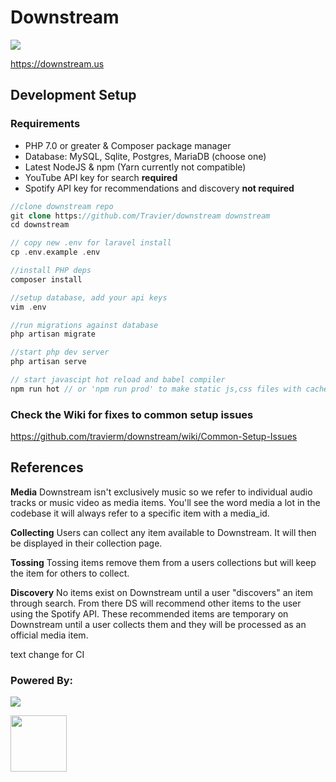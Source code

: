 <h1>Downstream</h1>
<img src="https://travis-ci.org/travierm/downstream.svg?branch=master" />

https://downstream.us

## Development Setup

### Requirements

- PHP 7.0 or greater & Composer package manager
- Database: MySQL, Sqlite, Postgres, MariaDB (choose one)
- Latest NodeJS & npm (Yarn currently not compatible)
- YouTube API key for search **required**
- Spotify API key for recommendations and discovery **not required**

```php
//clone downstream repo
git clone https://github.com/Travier/downstream downstream
cd downstream

// copy new .env for laravel install
cp .env.example .env

//install PHP deps
composer install

//setup database, add your api keys
vim .env

//run migrations against database
php artisan migrate

//start php dev server
php artisan serve

// start javascipt hot reload and babel compiler
npm run hot // or 'npm run prod' to make static js,css files with cache busting
```

### Check the Wiki for fixes to common setup issues

https://github.com/travierm/downstream/wiki/Common-Setup-Issues

## References

**Media** Downstream isn't exclusively music so we refer to individual audio tracks or music video as media items. You'll see the word media a lot in the codebase it will always refer to a specific item with a media_id.

**Collecting** Users can collect any item available to Downstream. It will then be displayed in their collection page.

**Tossing** Tossing items remove them from a users collections but will keep the item for others to collect.

**Discovery** No items exist on Downstream until a user "discovers" an item through search. From there DS will recommend other items to the user using the Spotify API. These recommended items are temporary on Downstream until a user collects them and they will be processed as an official media item.

text change for CI

<h3>Powered By:</h3>
<p><img src="https://laravel.com/assets/img/components/logo-laravel.svg"></p>
<a href="https://vuejs.org"><img height="90" width="90" src="https://vuejs.org/images/logo.png"></a>
